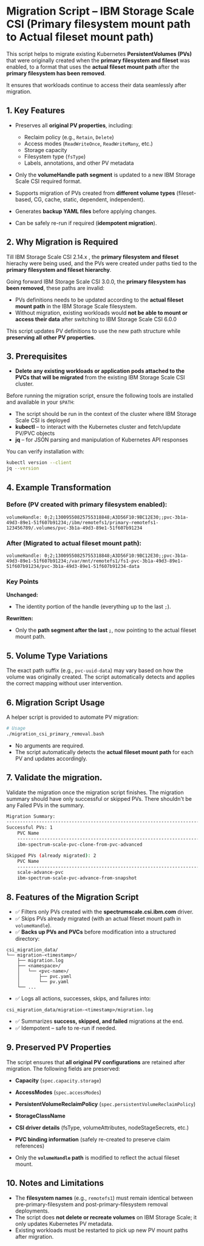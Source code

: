 
# Migration Script – IBM Storage Scale CSI (Primary filesystem mount path to Actual fileset mount path)

This script helps to migrate existing Kubernetes **PersistentVolumes (PVs)** that were originally created when the **primary filesystem and fileset** was enabled, to a format that uses the **actual fileset mount path** after the **primary filesystem has been removed**.

It ensures that workloads continue to access their data seamlessly after migration.

## 1. Key Features

- Preserves all **original PV properties**, including:
    - Reclaim policy (e.g., `Retain`, `Delete`)
    - Access modes (`ReadWriteOnce`, `ReadWriteMany`, etc.)
    - Storage capacity
    - Filesystem type (`fsType`)
    - Labels, annotations, and other PV metadata

- Only the **volumeHandle path segment** is updated to a new IBM Storage Scale CSI required format.
- Supports migration of PVs created from **different volume types** (fileset-based, CG, cache, static, dependent, independent).
- Generates **backup YAML files** before applying changes.
- Can be safely re-run if required (**idempotent migration**).

## 2. Why Migration is Required

Till IBM Storage Scale CSI 2.14.x , the **primary filesystem and fileset** hierachy were being used, and the PVs were created under paths tied to the **primary filesystem and fileset hierarchy**.

Going forward IBM Storage Scale CSI 3.0.0, the **primary filesystem has been removed**, these paths are invalid:

- PVs definitions needs to be updated according to the **actual fileset mount path** in the IBM Storage Scale filesystem.
- Without migration, existing workloads would **not be able to mount or access their data**  after switching to IBM Storage Scale CSI 6.0.0

This script updates PV definitions to use the new path structure while **preserving all other PV properties**.

## 3. Prerequisites

- **Delete any existing workloads or application pods attached to the PVCs that will be migrated** from the existing IBM Storage Scale CSI cluster.

Before running the migration script, ensure the following tools are installed and available in your `$PATH`:

- The script should be run in the context of the cluster where IBM Storage Scale CSI is deployed
- **kubectl** – to interact with the Kubernetes cluster and fetch/update PV/PVC objects
- **jq** – for JSON parsing and manipulation of Kubernetes API responses

You can verify installation with:

```bash
kubectl version --client
jq --version
```


## 4. Example Transformation

### Before (PV created with **primary filesystem** enabled):
```text
volumeHandle: 0;2;13009550825755318848;A3D56F10:9BC12E30;;pvc-3b1a-49d3-89e1-51f607b91234;/ibm/remotefs1/primary-remotefs1-123456789/.volumes/pvc-3b1a-49d3-89e1-51f607b91234
```

### After (Migrated to **actual fileset mount path**):
```text
volumeHandle: 0;2;13009550825755318848;A3D56F10:9BC12E30;;pvc-3b1a-49d3-89e1-51f607b91234;/var/mnt/remotefs1/fs1-pvc-3b1a-49d3-89e1-51f607b91234/pvc-3b1a-49d3-89e1-51f607b91234-data
```

### Key Points

**Unchanged:**
- The identity portion of the handle (everything up to the last `;`).

**Rewritten:**
- Only the **path segment after the last `;`**, now pointing to the actual fileset mount path.

## 5. Volume Type Variations

The exact path suffix (e.g., `pvc-uuid-data`) may vary based on how the volume was originally created.
The script automatically detects and applies the correct mapping without user intervention.


## 6. Migration Script Usage

A helper script is provided to automate PV migration:

```bash
# Usage
./migration_csi_primary_removal.bash
```

- No arguments are required.
- The script automatically detects the **actual fileset mount path** for each PV and updates accordingly.

## 7. Validate the migration.

Validate the migration once the migration script finishes. The migration summary should have only successful or skipped PVs. There shouldn't be any Failed PVs in the summary.
```bash
Migration Summary:
------------------------------------------------------------------------------------------------------------------------
Successful PVs: 1
    PVC Name                                                                  | PV Name
    --------------------------------------------------------------------------------------------------------------------
    ibm-spectrum-scale-pvc-clone-from-pvc-advanced                            | pvc-7981775f-08b1-4a53-ae4d-6740e2ec9a89

Skipped PVs (already migrated): 2
    PVC Name                                                                  | PV Name
    --------------------------------------------------------------------------------------------------------------------
    scale-advance-pvc                                                         | pvc-dd8e015c-382c-4487-a215-91dd22a01d45
    ibm-spectrum-scale-pvc-advance-from-snapshot                              | pvc-e920921e-7a25-4017-9c8d-6469750a4772
```

## 8. Features of the Migration Script

- ✅ Filters only PVs created with the **spectrumscale.csi.ibm.com** driver.
- ✅ Skips PVs already migrated (with an actual fileset mount path in `volumeHandle`).
- ✅ **Backs up PVs and PVCs** before modification into a structured directory:

```
csi_migration_data/
└── migration-<timestamp>/
    ├── migration.log
    ├── <namespace>/
    │   └── <pvc-name>/
    │       ├── pvc.yaml
    │       └── pv.yaml
    └── ...
```

- ✅ Logs all actions, successes, skips, and failures into:

```
csi_migration_data/migration-<timestamp>/migration.log
```

- ✅ Summarizes **success, skipped, and failed** migrations at the end.
- ✅ Idempotent – safe to re-run if needed.

## 9. Preserved PV Properties

The script ensures that **all original PV configurations** are retained after migration.
The following fields are preserved:

- **Capacity** (`spec.capacity.storage`)
- **AccessModes** (`spec.accessModes`)
- **PersistentVolumeReclaimPolicy** (`spec.persistentVolumeReclaimPolicy`)
- **StorageClassName**
- **CSI driver details** (fsType, volumeAttributes, nodeStageSecrets, etc.)
- **PVC binding information** (safely re-created to preserve claim references)

- Only the **`volumeHandle` path** is modified to reflect the actual fileset mount.

## 10. Notes and Limitations

- The **filesystem names** (e.g., `remotefs1`) must remain identical between pre-primary-filesystem and post-primary-filesystem removal deployments.
- The script does **not delete or recreate volumes** on IBM Storage Scale; it only updates Kubernetes PV metadata.
- Existing workloads must be restarted to pick up new PV mount paths after migration.
